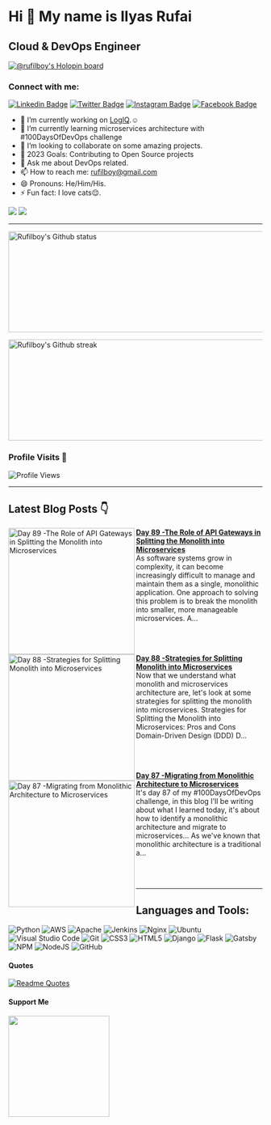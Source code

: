 Hi 👋 My name is Ilyas Rufai
===============================

Cloud & DevOps Engineer
-----------------------------
[![@rufilboy's Holopin board](https://holopin.io/api/user/board?user=rufilboy)](https://holopin.io/@rufilboy)
<!-- ![rufilboy](https://raw.githubusercontent.com/abhisheknaiidu/abhisheknaiidu/master/code.gif) -->

### Connect with me:
[![Linkedin Badge](https://img.shields.io/badge/-Ilyas_Rufai-blue?style=flat&logo=Linkedin&logoColor=white&link=https://www.linkedin.com/in/rufilboy/)](https://www.linkedin.com/in/rufilboy/)
[![Twitter Badge](https://img.shields.io/badge/-@rufilboy-1ca0f1?style=flat&labelColor=1ca0f1&logo=twitter&logoColor=white&link=https://twitter.com/rufilboy)](https://twitter.com/rufilboy)
[![Instagram Badge](https://img.shields.io/badge/-@rufilboy-purple?style=flat&logo=instagram&logoColor=white&link=https://instagram.com/rufilboy/)](https://instagram.com/rufilboy)
[![Facebook Badge](https://img.shields.io/badge/-Ilyas_Rufai-blue?style=flat&logo=facebook&logoColor=white&link=https://facebook.com/ilyas.rufai.5/)](https://facebook.com/rufilboy)

- 🔭 I’m currently working on [LogIQ](https://github.com/FreeOps-Tools/LogIQ).☺️
- 🌱 I’m currently learning microservices architecture with #100DaysOfDevOps challenge
- 👯 I’m looking to collaborate on some amazing projects.
- :goal_net: 2023 Goals: Contributing to Open Source projects
- 💬 Ask me about DevOps related.
- 📫 How to reach me: rufilboy@gmail.com
- 😄 Pronouns: He/Him/His.
- ⚡ Fun fact: I love cats:relieved:.


<a href="https://www.twitter.com/rufilboy" target="_blank" rel="noreferrer"><img src="https://img.shields.io/twitter/follow/rufilboy?logo=twitter&style=for-the-badge&color=0891b2&labelColor=1c1917" /></a>
<a href="https://www.github.com/rufilboy" target="_blank" rel="noreferrer"><img
src="https://img.shields.io/github/followers/rufilboy?logo=github&style=for-the-badge&color=0891b2&labelColor=1c1917" /></a>
                  

-----------------------------
<!-- - <a align="right" href="https://app.daily.dev/rufilboy"><img src="https://api.daily.dev/devcards/e4e53764a8fc4591ae7d29e3900cfd5a.png?r=ktb" width="400" alt="Ilyas Rufai's Dev Card"/></a> -->

<!-- -[![ilyas wakatime stats](https://github-readme-stats.vercel.app/api/wakatime?username=rufilboy)](https://github.com/rufilboy/github-readme-stats) -  -->

<!---My Gitub Status--->
<a><img height=200 width=800 align="centre" src="https://github-readme-stats.vercel.app/api?username=rufilboy&theme=synthwave&show_icons=true&count_private=true" alt="Rufilboy's Github status" />

<!---TopLanguages--->
<!-- <img height=170 width=350 align="right" src="https://github-readme-stats.vercel.app/api/top-langs/?username=rufilboy&langs_count=7&layout=compact&theme=dark" alt="Rufilboy's Language stats" /> -->


<!---My Github Streak--->
<img height=200 width=800 align="center" src="https://github-readme-streak-stats.herokuapp.com/?user=rufilboy&theme=highcontrast" alt="Rufilboy's Github streak" />
</a>

<!-- [![Ashutosh's github activity graph](https://activity-graph.herokuapp.com/graph?username=rufilboy&theme=dracula)](https://github.com/ashutosh00710/github-readme-activity-graph) -->

<!-- test -->
<!-- <img height=200 width=200 src="https://github-readme-streak-stats.herokuapp.com/?user=rufilboy&theme=highcontrast" alt="Rufilboy's Github streak" />
</a> -->

### Profile Visits :see_no_evil:
![Profile Views](https://visitor-badge.glitch.me/badge?page_id=rufilboy.visitor-badge)

-----------------------------------------------------

## Latest Blog Posts 👇
<!-- HASHNODE_BLOG:START -->
<p align="left">
<a href="https://rufilboy.hashnode.dev//day-89-the-role-of-api-gateways-in-splitting-the-monolith-into-microservices" title="Day 89 -The Role of API Gateways in Splitting the Monolith into Microservices"><img src="https://cdn.hashnode.com/res/hashnode/image/upload/v1684011687890/88570d71-3eff-4a14-872e-847428e0f6bc.png" alt="Day 89 -The Role of API Gateways in Splitting the Monolith into Microservices" width="250px" align="left" /></a>
<a href="https://rufilboy.hashnode.dev//day-89-the-role-of-api-gateways-in-splitting-the-monolith-into-microservices" title="Day 89 -The Role of API Gateways in Splitting the Monolith into Microservices"><strong>Day 89 -The Role of API Gateways in Splitting the Monolith into Microservices</strong></a>
<br/> As software systems grow in complexity, it can become increasingly difficult to manage and maintain them as a single, monolithic application. One approach to solving this problem is to break the monolith into smaller, more manageable microservices. A... </p> <br/> <br/>
<p align="left">
<a href="https://rufilboy.hashnode.dev//day-88-strategies-for-splitting-monolith-into-microservices" title="Day 88 -Strategies for Splitting Monolith into Microservices"><img src="https://cdn.hashnode.com/res/hashnode/image/upload/v1683906364215/f06ae683-1b3d-481d-a0a6-e2cc17c1c341.png" alt="Day 88 -Strategies for Splitting Monolith into Microservices" width="250px" align="left" /></a>
<a href="https://rufilboy.hashnode.dev//day-88-strategies-for-splitting-monolith-into-microservices" title="Day 88 -Strategies for Splitting Monolith into Microservices"><strong>Day 88 -Strategies for Splitting Monolith into Microservices</strong></a>
<br/> Now that we understand what monolith and microservices architecture are, let's look at some strategies for splitting the monolith into microservices.
Strategies for Splitting the Monolith into Microservices: Pros and Cons
Domain-Driven Design (DDD)
D... </p> <br/> <br/>
<p align="left">
<a href="https://rufilboy.hashnode.dev//day-87-migrating-from-monolithic-architecture-to-microservices" title="Day 87 -Migrating from Monolithic Architecture to Microservices"><img src="https://cdn.hashnode.com/res/hashnode/image/upload/v1683845079443/e151b800-e12d-48a9-80e0-475add090ca7.png" alt="Day 87 -Migrating from Monolithic Architecture to Microservices" width="250px" align="left" /></a>
<a href="https://rufilboy.hashnode.dev//day-87-migrating-from-monolithic-architecture-to-microservices" title="Day 87 -Migrating from Monolithic Architecture to Microservices"><strong>Day 87 -Migrating from Monolithic Architecture to Microservices</strong></a>
<br/> It's day 87 of my #100DaysOfDevOps challenge, in this blog I'll be writing about what I learned today, it's about how to identify a monolithic architecture and migrate to microservices...
As we've known that monolithic architecture is a traditional a... </p> <br/> <br/>
<!-- HASHNODE_BLOG:END -->

-----------------------------------------------------

## Languages and Tools:

![Python](https://img.shields.io/badge/python-3670A0?style=for-the-badge&logo=python&logoColor=ffdd54)
![AWS](https://img.shields.io/badge/AWS-%23FF9900.svg?style=for-the-badge&logo=amazon-aws&logoColor=white)
![Apache](https://img.shields.io/badge/apache-%23D42029.svg?style=for-the-badge&logo=apache&logoColor=white)
![Jenkins](https://img.shields.io/badge/jenkins-%232C5263.svg?style=for-the-badge&logo=jenkins&logoColor=white)
![Nginx](https://img.shields.io/badge/nginx-%23009639.svg?style=for-the-badge&logo=nginx&logoColor=white)
![Ubuntu](https://img.shields.io/badge/Ubuntu-E95420?style=for-the-badge&logo=ubuntu&logoColor=white)
![Visual Studio Code](https://img.shields.io/badge/Visual%20Studio%20Code-0078d7.svg?style=for-the-badge&logo=visual-studio-code&logoColor=white)          ![Git](https://img.shields.io/badge/git-%23F05033.svg?style=for-the-badge&logo=git&logoColor=white)
![CSS3](https://img.shields.io/badge/css3-%231572B6.svg?style=for-the-badge&logo=css3&logoColor=white)
![HTML5](https://img.shields.io/badge/html5-%23E34F26.svg?style=for-the-badge&logo=html5&logoColor=white)
![Django](https://img.shields.io/badge/django-%23092E20.svg?style=for-the-badge&logo=django&logoColor=white)
![Flask](https://img.shields.io/badge/flask-%23000.svg?style=for-the-badge&logo=flask&logoColor=white)
![Gatsby](https://img.shields.io/badge/Gatsby-%23663399.svg?style=for-the-badge&logo=gatsby&logoColor=white)
![NPM](https://img.shields.io/badge/NPM-%23000000.svg?style=for-the-badge&logo=npm&logoColor=white)
![NodeJS](https://img.shields.io/badge/node.js-6DA55F?style=for-the-badge&logo=node.js&logoColor=white)
![GitHub](https://img.shields.io/badge/github-%23121011.svg?style=for-the-badge&logo=github&logoColor=white)

#### Quotes
[![Readme Quotes](https://quotes-github-readme.vercel.app/api?type=horizontal&theme=dark)](https://github.com/piyushsuthar/github-readme-quotes)

#### Support Me
<a href="https://www.buymeacoffee.com/rufilboy"><img src="https://cdn.buymeacoffee.com/buttons/v2/default-yellow.png" width="200" /></a>
